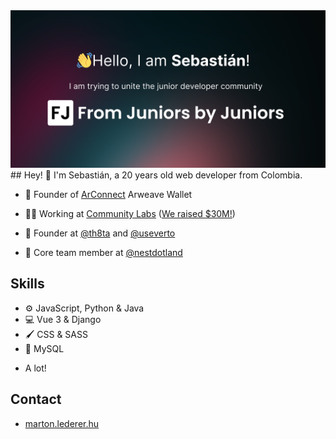 <img src="https://github.com/Sebastian-Prieto/Sebastian-Prieto/blob/main/GitHub.png" alt="Sebastián Prieto GitHub README img">
## Hey! 👋
I'm Sebastián, a 20 years old web developer from Colombia.

- 🦔 Founder of [ArConnect](https://arconnect.io) Arweave Wallet

- 👨‍💻 Working at [Community Labs](https://communitylabs.com) ([We raised $30M!](https://www.bloomberg.com/news/articles/2022-09-08/teenage-founder-raises-30-million-for-crypto-startup-community-labs?utm_medium=email&utm_source=newsletter&utm_term=220908&utm_campaign=author_22684653#xj4y7vzkg&leadSource=uverify%20wall))

- 🧭 Founder at [@th8ta](https://github.com/th8ta) and [@useverto](https://github.com/useverto)

- 👥 Core team member at [@nestdotland](https://github.com/nestdotland)

## Skills
- ⚙️ JavaScript, Python & Java
- 💻 Vue 3 & Django
- 🖌️ CSS & SASS
- 💾 MySQL
+ A lot!

## Contact
- [marton.lederer.hu](https://marton.lederer.hu)

